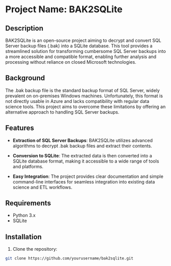 # Project Name: BAK2SQLite

## Description

BAK2SQLite is an open-source project aiming to decrypt and convert SQL Server backup files (.bak) into a SQLite database. This tool provides a streamlined solution for transforming cumbersome SQL Server backups into a more accessible and compatible format, enabling further analysis and processing without reliance on closed Microsoft technologies.

## Background

The .bak backup file is the standard backup format of SQL Server, widely prevalent on on-premises Windows machines. Unfortunately, this format is not directly usable in Azure and lacks compatibility with regular data science tools. This project aims to overcome these limitations by offering an alternative approach to handling SQL Server backups.

## Features

- **Extraction of SQL Server Backups**: BAK2SQLite utilizes advanced algorithms to decrypt .bak backup files and extract their contents.
  
- **Conversion to SQLite**: The extracted data is then converted into a SQLite database format, making it accessible to a wide range of tools and platforms.

- **Easy Integration**: The project provides clear documentation and simple command-line interfaces for seamless integration into existing data science and ETL workflows.

## Requirements

- Python 3.x
- SQLite

## Installation

1. Clone the repository:

```bash
git clone https://github.com/yourusername/bak2sqlite.git
